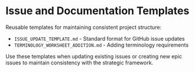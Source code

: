 # Issue and Documentation Templates

Reusable templates for maintaining consistent project structure:

- `ISSUE_UPDATE_TEMPLATE.md` - Standard format for GitHub issue updates
- `TERMINOLOGY_WORKSHEET_ADDITION.md` - Adding terminology requirements

Use these templates when updating existing issues or creating new epic 
issues to maintain consistency with the strategic framework.